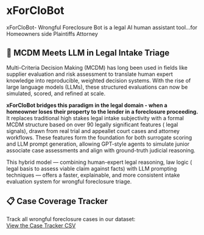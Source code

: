 # xForCloBot

xForCloBot- Wrongful Foreclosure Bot is a legal AI human assistant tool...for Homeowners side Plaintiffs Attorney

## 🧠 MCDM Meets LLM in Legal Intake Triage

Multi-Criteria Decision Making (MCDM) has long been used in fields like supplier evaluation and risk assessment to translate human expert knowledge into reproducible, weighted decision systems. With the rise of large language models (LLMs), these structured evaluations can now be simulated, scored, and refined at scale.

**xForCloBot bridges this paradigm in the legal domain - when a homeowner loses their property to the lender in a foreclosure proceeding.** It replaces traditional high stakes legal intake subjectivity with a formal MCDM structure based on over 90 legally significant features ( legal signals), drawn from real trial and appeallet court cases and attorney workflows. These features form the foundation for both surrogate scoring and LLM prompt generation, allowing GPT-style agents to simulate junior associate case assessments and align with ground-truth judicial reasoning.

This hybrid model — combining human-expert legal reasoning, law logic ( legal basis to assess viable claim against facts)  with LLM prompting techniques — offers a faster, explainable, and more consistent intake evaluation system for wrongful foreclosure triage. 

## 📋 Case Coverage Tracker

Track all wrongful foreclosure cases in our dataset:  
[View the Case Tracker CSV](./data/xForCloBot_Case_Tracker.csv)

